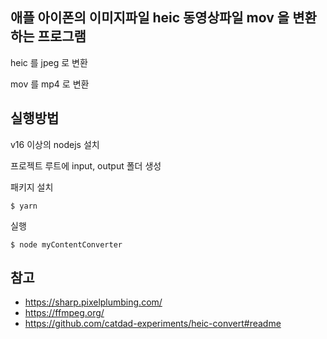 ## 애플 아이폰의 이미지파일 heic 동영상파일 mov 을 변환하는 프로그램

heic 를 jpeg 로 변환

mov 를 mp4 로 변환

## 실행방법

v16 이상의 nodejs 설치

프로젝트 루트에 input, output 폴더 생성

패키지 설치

```shell
$ yarn
```

실행

```shell
$ node myContentConverter
```

## 참고

- https://sharp.pixelplumbing.com/
- https://ffmpeg.org/
- https://github.com/catdad-experiments/heic-convert#readme